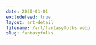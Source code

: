 ```yaml
---
date: 2020-01-01
excludefeed: true
layout: art-detail
filename: /art/fantasyfolks.webp
slug: fantasyfolks
---
```

